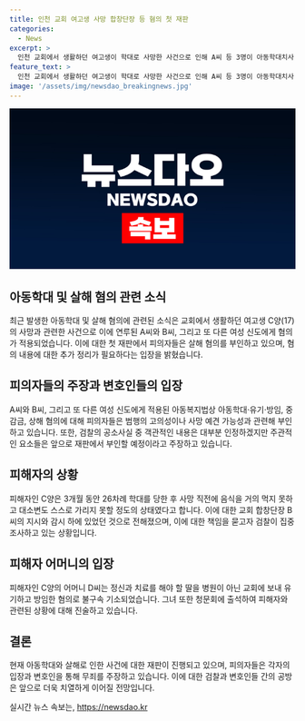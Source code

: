 ```yaml
---
title: 인천 교회 여고생 사망 합창단장 등 혐의 첫 재판
categories:
  - News
excerpt: >
  인천 교회에서 생활하던 여고생이 학대로 사망한 사건으로 인해 A씨 등 3명이 아동학대치사 혐의로 기소됐다. 심리 과정에서 이들은 살해 혐의를 부인하며 추가로 필요한 공소장 정리를 주장했고, 피해자의 어머니도 법정에 출석했다. 피해자는 음식을 거의 먹지 못하고 대소변을 스스로 가리지 못할 정도의 학대를 당했으며, 이들은 학대 의도를 부인하고 있다.
feature_text: >
  인천 교회에서 생활하던 여고생이 학대로 사망한 사건으로 인해 A씨 등 3명이 아동학대치사 혐의로 기소됐다. 심리 과정에서 이들은 살해 혐의를 부인하며 추가로 필요한 공소장 정리를 주장했고, 피해자의 어머니도 법정에 출석했다. 피해자는 음식을 거의 먹지 못하고 대소변을 스스로 가리지 못할 정도의 학대를 당했으며, 이들은 학대 의도를 부인하고 있다.
image: '/assets/img/newsdao_breakingnews.jpg'
---
```


<p><img src="/assets/img/newsdao_breakingnews.jpg" alt="flaretime 속보" /></p>

<h2 data-ke-size="size26">아동학대 및 살해 혐의 관련 소식</h2>

<p data-ke-size="size16">최근 발생한 아동학대 및 살해 혐의에 관련된 소식은 교회에서 생활하던 여고생 C양(17)의 사망과 관련한 사건으로 이에 연루된 A씨와 B씨, 그리고 또 다른 여성 신도에게 혐의가 적용되었습니다. 이에 대한 첫 재판에서 피의자들은 살해 혐의를 부인하고 있으며, 혐의 내용에 대한 추가 정리가 필요하다는 입장을 밝혔습니다.</p>

<h2 data-ke-size="size26">피의자들의 주장과 변호인들의 입장</h2>

<p data-ke-size="size16">A씨와 B씨, 그리고 또 다른 여성 신도에게 적용된 아동복지법상 아동학대·유기·방임, 중감금, 상해 혐의에 대해 피의자들은 범행의 고의성이나 사망 예견 가능성과 관련해 부인하고 있습니다. 또한, 검찰의 공소사실 중 객관적인 내용은 대부분 인정하겠지만 주관적인 요소들은 앞으로 재판에서 부인할 예정이라고 주장하고 있습니다.</p>

<h2 data-ke-size="size26">피해자의 상황</h2>

<p data-ke-size="size16">피해자인 C양은 3개월 동안 26차례 학대를 당한 후 사망 직전에 음식을 거의 먹지 못하고 대소변도 스스로 가리지 못할 정도의 상태였다고 합니다. 이에 대한 교회 합창단장 B씨의 지시와 감시 하에 있었던 것으로 전해졌으며, 이에 대한 책임을 묻고자 검찰이 집중 조사하고 있는 상황입니다.</p>

<h2 data-ke-size="size26">피해자 어머니의 입장</h2>

<p data-ke-size="size16">피해자인 C양의 어머니 D씨는 정신과 치료를 해야 할 딸을 병원이 아닌 교회에 보내 유기하고 방임한 혐의로 불구속 기소되었습니다. 그녀 또한 청문회에 출석하여 피해자와 관련된 상황에 대해 진술하고 있습니다.</p>

<h2 data-ke-size="size26">결론</h2>

<p data-ke-size="size16">현재 아동학대와 살해로 인한 사건에 대한 재판이 진행되고 있으며, 피의자들은 각자의 입장과 변호인을 통해 무죄를 주장하고 있습니다. 이에 대한 검찰과 변호인들 간의 공방은 앞으로 더욱 치열하게 이어질 전망입니다.</p>
실시간 뉴스 속보는, <a href="https://newsdao.kr" rel="dofollow">https://newsdao.kr</a>


